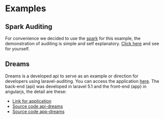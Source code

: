 # Examples

## Spark Auditing
For convenience we decided to use the [spark](https://github.com/laravel/spark) for this example, the demonstration of auditing is simple and self explanatory. [Click here](https://github.com/owen-it/spark-auditing) and see for yourself.

## Dreams
Dreams is a developed api to serve as an example or direction for developers using laravel-auditing. You can access the application [here](https://dreams-.herokuapp.com). The back-end (api) was developed in laravel 5.1 and the front-end (app) in angularjs, the detail are these:

* [Link for application](https://dreams-.herokuapp.com) 
* [Source code api-dreams](https://github.com/owen-it/api-dreams)
* [Source code app-dreams](https://github.com/owen-it/app-dreams)
